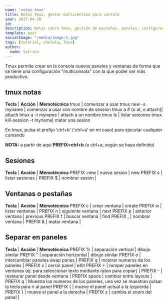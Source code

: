 ```yaml
---
name: 'notas-tmux'
title: Notas Tmux, gestor multiventana para consola
year: 2017-04-28
id:
description: Notas sobre tmux, gestión de pestañas, paneles, configuración, atajos de teclados y otras características. Herramienta de productividad para la consola.
template: post
socialImage: "/media/image-2.jpg"
tags: [tutorial, chuleta, Tmux]
author:
  name: Salrion
---
```


Tmux permite crear en la consola nuevos paneles y ventanas de forma que se tiene una configuración "multiconsola" con la que poder ser más productivo.

## tmux notas

**Tecla** | **Acción** | **Memotécnica**
tmux                       | comenzar a usar
tmux new -s myname         | comenzar a usar con nombre de session
tmux a  #  (o at, o attach)| attach
tmux a -t myname           | attach a un nombre
tmux ls                    | listar sesiones
tmux kill-session -t myname| matar una sesion

En tmux, pulsa el prefijo 'ctrl+b' ('ctrl+a' en mi caso) para ejecutar cualquier comando

**NOTA:** a partir de aqui **PREFIX=ctrl+b** (o ctrl+a, según se haya definido)

## Sesiones

**Tecla** | **Acción** | **Memotécnica**
 PREFIX  :new | nueva sesion    | new
 PREFIX  s    | listar sesiones |
 PREFIX  $    | nombrar sesion  |

## Ventanas o pestañas

**Tecla** | **Acción** | **Memotécnica**
 PREFIX    c | crear ventana     | create
 PREFIX    w | listar ventanas   |
 PREFIX    n | siguiente ventana | next
 PREFIX    p | anterior ventana  | previous
 PREFIX    f | buscar ventana    | find
 PREFIX    , | nombrar ventana   |
 PREFIX    & | matar ventana     |

## Separar en paneles

**Tecla** | **Acción** | **Memotécnica**
 PREFIX   %     | separación vertical             | dibujo similar
 PREFIX   \"    | separación horizontal           | dibujo similar
 PREFIX   o     | intercambiar paneles swap panes |
 PREFIX   q     | mostrar numeros de los paneles  |
 PREFIX   x     | cerrar panel                    | eXit
 PREFIX   \+    | romper paneles en ventanas (ej. para seleccionar texto mediante raton para copiar) |
 PREFIX   \-    | restaurar panel desde ventana   |
 PREFIX   space | cambiar entre layouts           |
 PREFIX   q     | Muestra los numeros de los paneles, una vez se muestran pulsar la tecla para ir al panel
 PREFIX   {     | mueve el panel actual a la izquierda |
 PREFIX   }     | mueve el panel a la derecha     |
 PREFIX   z     | cambia el zoom del panel        |